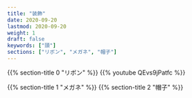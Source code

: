 ```yaml
---
title: "装飾"
date: 2020-09-20
lastmod: 2020-09-20
weight: 1
draft: false
keywords: ["頭"]
sections: ["リボン", "メガネ", "帽子"]
---
```


{{% section-title 0 "リボン" %}}
{{% youtube QEvs9jPatfc %}}

{{% section-title 1 "メガネ" %}}
{{% section-title 2 "帽子" %}}